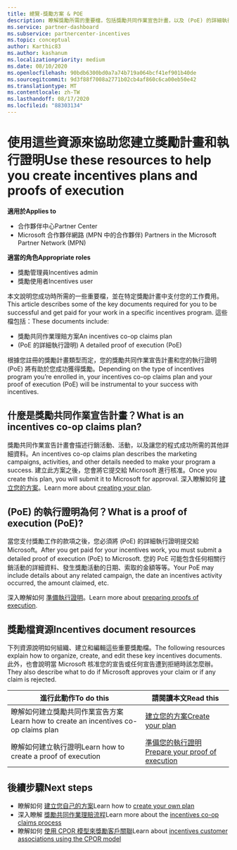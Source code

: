 ```yaml
---
title: 總覽-獎勵方案 & POE
description: 瞭解獎勵所需的重要檔，包括獎勵共同作業宣告計畫，以及 (PoE) 的詳細執行證明。
ms.service: partner-dashboard
ms.subservice: partnercenter-incentives
ms.topic: conceptual
author: Karthic83
ms.author: kashanum
ms.localizationpriority: medium
ms.date: 08/10/2020
ms.openlocfilehash: 90bdb6300bd0a7a74b719a064bcf41ef901b40de
ms.sourcegitcommit: 9d3f88f7008a2771b02cb4af860c6ca00eb50e42
ms.translationtype: MT
ms.contentlocale: zh-TW
ms.lasthandoff: 08/17/2020
ms.locfileid: "88303134"
---
```

# <a name="use-these-resources-to-help-you-create-incentives-plans-and-proofs-of-execution"></a><span data-ttu-id="2b4b0-103">使用這些資源來協助您建立獎勵計畫和執行證明</span><span class="sxs-lookup"><span data-stu-id="2b4b0-103">Use these resources to help you create incentives plans and proofs of execution</span></span>

<span data-ttu-id="2b4b0-104">**適用於**</span><span class="sxs-lookup"><span data-stu-id="2b4b0-104">**Applies to**</span></span>

- <span data-ttu-id="2b4b0-105">合作夥伴中心</span><span class="sxs-lookup"><span data-stu-id="2b4b0-105">Partner Center</span></span>
- <span data-ttu-id="2b4b0-106">Microsoft 合作夥伴網路 (MPN 中的合作夥伴) </span><span class="sxs-lookup"><span data-stu-id="2b4b0-106">Partners in the Microsoft Partner Network (MPN)</span></span>

<span data-ttu-id="2b4b0-107">**適當的角色**</span><span class="sxs-lookup"><span data-stu-id="2b4b0-107">**Appropriate roles**</span></span>

- <span data-ttu-id="2b4b0-108">獎勵管理員</span><span class="sxs-lookup"><span data-stu-id="2b4b0-108">Incentives admin</span></span>
- <span data-ttu-id="2b4b0-109">獎勵使用者</span><span class="sxs-lookup"><span data-stu-id="2b4b0-109">Incentives user</span></span>

<span data-ttu-id="2b4b0-110">本文說明您成功時所需的一些重要檔，並在特定獎勵計畫中支付您的工作費用。</span><span class="sxs-lookup"><span data-stu-id="2b4b0-110">This article describes some of the key documents required for you to be successful and get paid for your work in a specific incentives program.</span></span> <span data-ttu-id="2b4b0-111">這些檔包括：</span><span class="sxs-lookup"><span data-stu-id="2b4b0-111">These documents include:</span></span>

- <span data-ttu-id="2b4b0-112">獎勵共同作業理賠方案</span><span class="sxs-lookup"><span data-stu-id="2b4b0-112">An incentives co-op claims plan</span></span>
- <span data-ttu-id="2b4b0-113"> (PoE 的詳細執行證明) </span><span class="sxs-lookup"><span data-stu-id="2b4b0-113">A detailed proof of execution (PoE)</span></span>

<span data-ttu-id="2b4b0-114">根據您註冊的獎勵計畫類型而定，您的獎勵共同作業宣告計畫和您的執行證明 (PoE) 將有助於您成功獲得獎勵。</span><span class="sxs-lookup"><span data-stu-id="2b4b0-114">Depending on the type of incentives program you’re enrolled in, your incentives co-op claims plan and your proof of execution (PoE) will be instrumental to your success with incentives.</span></span>

## <a name="what-is-an-incentives-co-op-claims-plan"></a><span data-ttu-id="2b4b0-115">什麼是獎勵共同作業宣告計畫？</span><span class="sxs-lookup"><span data-stu-id="2b4b0-115">What is an incentives co-op claims plan?</span></span>

<span data-ttu-id="2b4b0-116">獎勵共同作業宣告計畫會描述行銷活動、活動，以及讓您的程式成功所需的其他詳細資料。</span><span class="sxs-lookup"><span data-stu-id="2b4b0-116">An incentives co-op claims plan describes the marketing campaigns, activities, and other details needed to make your program a success.</span></span> <span data-ttu-id="2b4b0-117">建立此方案之後，您會將它提交給 Microsoft 進行核准。</span><span class="sxs-lookup"><span data-stu-id="2b4b0-117">Once you create this plan, you will submit it to Microsoft for approval.</span></span> <span data-ttu-id="2b4b0-118">深入瞭解如何 [建立您的方案](incentives-create-your-plan.md)。</span><span class="sxs-lookup"><span data-stu-id="2b4b0-118">Learn more about [creating your plan](incentives-create-your-plan.md).</span></span>

## <a name="what-is-a-proof-of-execution-poe"></a><span data-ttu-id="2b4b0-119"> (PoE) 的執行證明為何？</span><span class="sxs-lookup"><span data-stu-id="2b4b0-119">What is a proof of execution (PoE)?</span></span>

<span data-ttu-id="2b4b0-120">當您支付獎勵工作的款項之後，您必須將 (PoE) 的詳細執行證明提交給 Microsoft。</span><span class="sxs-lookup"><span data-stu-id="2b4b0-120">After you get paid for your incentives work, you must submit a detailed proof of execution (PoE) to Microsoft.</span></span> <span data-ttu-id="2b4b0-121">您的 PoE 可能包含任何相關行銷活動的詳細資料、發生獎勵活動的日期、索取的金額等等。</span><span class="sxs-lookup"><span data-stu-id="2b4b0-121">Your PoE may include details about any related campaign, the date an incentives activity occurred, the amount claimed, etc.</span></span> 

<span data-ttu-id="2b4b0-122">深入瞭解如何 [準備執行證明](incentives-prepare-your-proof-of-execution.md)。</span><span class="sxs-lookup"><span data-stu-id="2b4b0-122">Learn more about [preparing proofs of execution](incentives-prepare-your-proof-of-execution.md).</span></span>

## <a name="incentives-document-resources"></a><span data-ttu-id="2b4b0-123">獎勵檔資源</span><span class="sxs-lookup"><span data-stu-id="2b4b0-123">Incentives document resources</span></span>

<span data-ttu-id="2b4b0-124">下列資源說明如何組織、建立和編輯這些重要獎勵檔。</span><span class="sxs-lookup"><span data-stu-id="2b4b0-124">The following resources explain how to organize, create, and edit these key incentives documents.</span></span> <span data-ttu-id="2b4b0-125">此外，也會說明當 Microsoft 核准您的宣告或任何宣告遭到拒絕時該怎麼辦。</span><span class="sxs-lookup"><span data-stu-id="2b4b0-125">They also describe what to do if Microsoft approves your claim or if any claim is rejected.</span></span>

|  <span data-ttu-id="2b4b0-126">**進行此動作**</span><span class="sxs-lookup"><span data-stu-id="2b4b0-126">**To do this**</span></span>  |  <span data-ttu-id="2b4b0-127">**請閱讀本文**</span><span class="sxs-lookup"><span data-stu-id="2b4b0-127">**Read this**</span></span>  |
|--------------|-----------|
| <span data-ttu-id="2b4b0-128">瞭解如何建立獎勵共同作業宣告方案</span><span class="sxs-lookup"><span data-stu-id="2b4b0-128">Learn how to create an incentives co-op claims plan</span></span> | [<span data-ttu-id="2b4b0-129">建立您的方案</span><span class="sxs-lookup"><span data-stu-id="2b4b0-129">Create your plan</span></span>](incentives-create-your-plan.md)  |
<span data-ttu-id="2b4b0-130">瞭解如何建立執行證明</span><span class="sxs-lookup"><span data-stu-id="2b4b0-130">Learn how to create a proof of execution</span></span> | [<span data-ttu-id="2b4b0-131">準備您的執行證明</span><span class="sxs-lookup"><span data-stu-id="2b4b0-131">Prepare your proof of execution</span></span>](incentives-prepare-your-proof-of-execution.md)  |

## <a name="next-steps"></a><span data-ttu-id="2b4b0-132">後續步驟</span><span class="sxs-lookup"><span data-stu-id="2b4b0-132">Next steps</span></span>

- <span data-ttu-id="2b4b0-133">瞭解如何 [建立您自己的方案](incentives-create-your-plan.md)</span><span class="sxs-lookup"><span data-stu-id="2b4b0-133">Learn how to [create your own plan](incentives-create-your-plan.md)</span></span>
- <span data-ttu-id="2b4b0-134">深入瞭解 [獎勵共同作業理賠流程](claims-overview.md)</span><span class="sxs-lookup"><span data-stu-id="2b4b0-134">Learn more about the [incentives co-op claims process](claims-overview.md)</span></span>
- <span data-ttu-id="2b4b0-135">瞭解如何 [使用 CPOR 模型來獎勵客戶關聯](submit-osa-claim.md)</span><span class="sxs-lookup"><span data-stu-id="2b4b0-135">Learn about [incentives customer associations using the CPOR model](submit-osa-claim.md)</span></span>